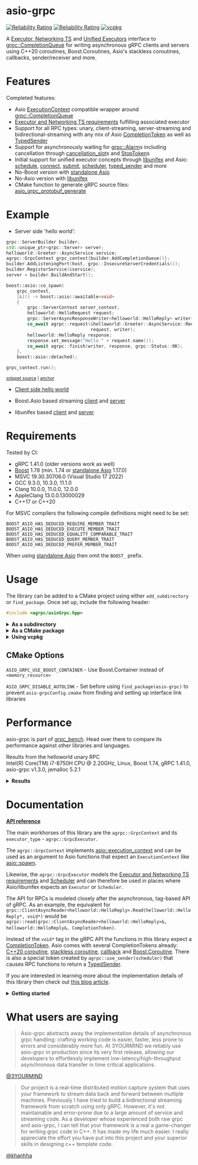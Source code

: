 # asio-grpc

[![Reliability Rating](https://sonarcloud.io/api/project_badges/measure?project=Tradias_asio-grpc&metric=reliability_rating)](https://sonarcloud.io/dashboard?id=Tradias_asio-grpc) [![Reliability Rating](https://sonarcloud.io/api/project_badges/measure?project=Tradias_asio-grpc&metric=coverage)](https://sonarcloud.io/dashboard?id=Tradias_asio-grpc) [![vcpkg](https://repology.org/badge/version-for-repo/vcpkg/asio-grpc.svg?header=vcpkg)](https://repology.org/project/asio-grpc/versions)

A [Executor, Networking TS](https://www.boost.org/doc/libs/1_78_0/doc/html/boost_asio/reference/Executor1.html#boost_asio.reference.Executor1.standard_executors) and [Unified Executors](https://brycelelbach.github.io/wg21_p2300_std_execution/std_execution.html) interface to [grpc::CompletionQueue](https://grpc.github.io/grpc/cpp/classgrpc_1_1_completion_queue.html) for writing asynchronous gRPC clients and servers using C++20 coroutines, Boost.Coroutines, Asio's stackless coroutines, callbacks, sender/receiver and more.

# Features

Completed features:

* Asio [ExecutionContext](https://www.boost.org/doc/libs/1_78_0/doc/html/boost_asio/reference/ExecutionContext.html) compatible wrapper around [grpc::CompletionQueue](https://grpc.github.io/grpc/cpp/classgrpc_1_1_completion_queue.html)
* [Executor and Networking TS requirements](https://www.boost.org/doc/libs/1_78_0/doc/html/boost_asio/reference/Executor1.html#boost_asio.reference.Executor1.standard_executors) fulfilling associated executor
* Support for all RPC types: unary, client-streaming, server-streaming and bidirectional-streaming with any mix of Asio [CompletionToken](https://www.boost.org/doc/libs/1_78_0/doc/html/boost_asio/reference/asynchronous_operations.html#boost_asio.reference.asynchronous_operations.completion_tokens_and_handlers) as well as  [TypedSender](https://github.com/facebookexperimental/libunifex/blob/main/doc/concepts.md#typedsender-concept)
* Support for asynchronously waiting for [grpc::Alarm](https://grpc.github.io/grpc/cpp/classgrpc_1_1_alarm.html)s including cancellation through [cancellation_slot](https://www.boost.org/doc/libs/1_78_0/doc/html/boost_asio/reference/cancellation_slot.html)s and [StopToken](https://github.com/facebookexperimental/libunifex/blob/main/doc/concepts.md#stoptoken-concept)s
* Initial support for unified executor concepts through [libunifex](https://github.com/facebookexperimental/libunifex) and Asio: [schedule](https://www.boost.org/doc/libs/1_78_0/doc/html/boost_asio/reference/execution__schedule.html), [connect](https://www.boost.org/doc/libs/1_78_0/doc/html/boost_asio/reference/execution__connect.html), [submit](https://www.boost.org/doc/libs/1_78_0/doc/html/boost_asio/reference/execution__submit.html), [scheduler](https://www.boost.org/doc/libs/1_78_0/doc/html/boost_asio/reference/Scheduler.html), [typed_sender](https://www.boost.org/doc/libs/1_78_0/doc/html/boost_asio/reference/Sender.html#boost_asio.reference.Sender.typed_sender) and more
* No-Boost version with [standalone Asio](https://github.com/chriskohlhoff/asio)
* No-Asio version with [libunifex](https://github.com/facebookexperimental/libunifex)
* CMake function to generate gRPC source files: [asio_grpc_protobuf_generate](/cmake/AsioGrpcProtobufGenerator.cmake)

# Example

* Server side 'hello world':

<!-- snippet: server-side-helloworld -->
<a id='snippet-server-side-helloworld'></a>
```cpp
grpc::ServerBuilder builder;
std::unique_ptr<grpc::Server> server;
helloworld::Greeter::AsyncService service;
agrpc::GrpcContext grpc_context{builder.AddCompletionQueue()};
builder.AddListeningPort(host, grpc::InsecureServerCredentials());
builder.RegisterService(&service);
server = builder.BuildAndStart();

boost::asio::co_spawn(
    grpc_context,
    [&]() -> boost::asio::awaitable<void>
    {
        grpc::ServerContext server_context;
        helloworld::HelloRequest request;
        grpc::ServerAsyncResponseWriter<helloworld::HelloReply> writer{&server_context};
        co_await agrpc::request(&helloworld::Greeter::AsyncService::RequestSayHello, service, server_context,
                                request, writer);
        helloworld::HelloReply response;
        response.set_message("Hello " + request.name());
        co_await agrpc::finish(writer, response, grpc::Status::OK);
    },
    boost::asio::detached);

grpc_context.run();
```
<sup><a href='/example/hello-world-server.cpp#L32-L57' title='Snippet source file'>snippet source</a> | <a href='#snippet-server-side-helloworld' title='Start of snippet'>anchor</a></sup>
<!-- endSnippet -->

* [Client side hello world](/example/hello-world-client.cpp)

* Boost.Asio based streaming [client](/example/streaming-client.cpp) and [server](/example/streaming-server.cpp)

* libunifex based [client](/example/unifex-client.cpp) and [server](/example/unifex-server.cpp)

# Requirements

Tested by CI:

 * gRPC 1.41.0 (older versions work as well)
 * [Boost](https://www.boost.org/doc/libs/1_77_0/doc/html/boost_asio.html) 1.78 (min. 1.74 or [standalone Asio](https://github.com/chriskohlhoff/asio) 1.17.0)
 * MSVC 19.30.30706.0 (Visual Studio 17 2022)
 * GCC 9.3.0, 10.3.0, 11.1.0
 * Clang 10.0.0, 11.0.0, 12.0.0
 * AppleClang 13.0.0.13000029
 * C++17 or C++20

For MSVC compilers the following compile definitions might need to be set:

```
BOOST_ASIO_HAS_DEDUCED_REQUIRE_MEMBER_TRAIT
BOOST_ASIO_HAS_DEDUCED_EXECUTE_MEMBER_TRAIT
BOOST_ASIO_HAS_DEDUCED_EQUALITY_COMPARABLE_TRAIT
BOOST_ASIO_HAS_DEDUCED_QUERY_MEMBER_TRAIT
BOOST_ASIO_HAS_DEDUCED_PREFER_MEMBER_TRAIT
```

When using [standalone Asio](https://github.com/chriskohlhoff/asio) then omit the `BOOST_` prefix.

# Usage

The library can be added to a CMake project using either `add_subdirectory` or `find_package`. Once set up, include the following header:

```cpp
#include <agrpc/asioGrpc.hpp>
```

<details><summary><b>As a subdirectory</b></summary>
<p>

Clone the repository into a subdirectory of your CMake project. Then add it and link it to your target.

Using [Boost.Asio](https://www.boost.org/doc/libs/1_78_0/doc/html/boost_asio.html):

```cmake
find_package(Boost)
add_subdirectory(/path/to/repository/root)
target_link_libraries(your_app PUBLIC asio-grpc::asio-grpc Boost::headers)
```

Or using [standalone Asio](https://github.com/chriskohlhoff/asio):

```cmake
find_package(asio)
add_subdirectory(/path/to/repository/root)
target_link_libraries(your_app PUBLIC asio-grpc::asio-grpc-standalone-asio asio::asio)
```

Or using [libunifex](https://github.com/facebookexperimental/libunifex):

```cmake
find_package(unifex)
add_subdirectory(/path/to/repository/root)
target_link_libraries(your_app PUBLIC asio-grpc::asio-grpc-unifex unifex::unifex)
```

</p>
</details>

<details><summary><b>As a CMake package</b></summary>
<p>

Clone the repository and install it.

```shell
mkdir build
cd build
cmake -DCMAKE_INSTALL_PREFIX=/desired/installation/directory ..
cmake --build . --target install
```

Locate it and link it to your target.

Using [Boost.Asio](https://www.boost.org/doc/libs/1_78_0/doc/html/boost_asio.html):

```cmake
# Make sure CMAKE_PREFIX_PATH contains /desired/installation/directory
find_package(asio-grpc)
target_link_libraries(your_app PUBLIC asio-grpc::asio-grpc)
```

Or using [standalone Asio](https://github.com/chriskohlhoff/asio):

```cmake
# Make sure CMAKE_PREFIX_PATH contains /desired/installation/directory
find_package(asio-grpc)
target_link_libraries(your_app PUBLIC asio-grpc::asio-grpc-standalone-asio)
```

Or using [libunifex](https://github.com/facebookexperimental/libunifex):

```cmake
# Make sure CMAKE_PREFIX_PATH contains /desired/installation/directory
find_package(asio-grpc)
target_link_libraries(your_app PUBLIC asio-grpc::asio-grpc-unifex)
```

</p>
</details>

<details><summary><b>Using vcpkg</b></summary>
<p>

Add [asio-grpc](https://github.com/microsoft/vcpkg/blob/master/ports/asio-grpc/vcpkg.json) to the dependencies inside your `vcpkg.json`: 

```json
{
    "name": "your_app",
    "version": "0.1.0",
    "dependencies": [
        "asio-grpc",
        // To use the Boost.Asio backend add
        // "boost-asio",
        // To use the standalone Asio backend add
        // "asio",
        // To use the libunifex backend add
        // "libunifex"
    ]
}
```

Locate asio-grpc and link it to your target in your `CMakeLists.txt`:

```cmake
find_package(asio-grpc)
# Using the Boost.Asio backend
target_link_libraries(your_app PUBLIC asio-grpc::asio-grpc)
# Or use the standalone Asio backend
#target_link_libraries(your_app PUBLIC asio-grpc::asio-grpc-standalone-asio)
# Or use the libunifex backend
#target_link_libraries(your_app PUBLIC asio-grpc::asio-grpc-unifex)
```

### Available features

`boost-container` - Use Boost.Container instead of `<memory_resource>`

See [selecting-library-features](https://vcpkg.io/en/docs/users/selecting-library-features.html) to learn how to select features with vcpkg.

</p>
</details>

## CMake Options

`ASIO_GRPC_USE_BOOST_CONTAINER` - Use Boost.Container instead of `<memory_resource>`

`ASIO_GRPC_DISABLE_AUTOLINK` - Set before using `find_package(asio-grpc)` to prevent `asio-grpcConfig.cmake` from finding and setting up interface link libraries

# Performance

asio-grpc is part of [grpc_bench](https://github.com/Tradias/grpc_bench). Head over there to compare its performance against other libraries and languages.

Results from the helloworld unary RPC   
Intel(R) Core(TM) i7-8750H CPU @ 2.20GHz, Linux, Boost 1.74, gRPC 1.41.0, asio-grpc v1.3.0, jemalloc 5.2.1

<details><summary><b>Results</b></summary>
<p>

### 1 CPU server

| name                        |   req/s |   avg. latency |        90 % in |        95 % in |        99 % in | avg. cpu |   avg. memory |
|-----------------------------|--------:|---------------:|---------------:|---------------:|---------------:|---------:|--------------:|
| rust_tonic_mt               |   47805 |       20.75 ms |        9.08 ms |        9.95 ms |      563.63 ms |  101.47% |     30.57 MiB |
| rust_thruster_mt            |   42444 |       23.41 ms |       10.20 ms |       11.10 ms |      618.14 ms |  100.88% |      22.4 MiB |
| rust_grpcio                 |   41832 |       23.71 ms |       25.21 ms |       26.04 ms |       27.40 ms |  102.47% |     46.52 MiB |
| cpp_grpc_mt                 |   40744 |       24.40 ms |       25.87 ms |       26.45 ms |       28.27 ms |  101.56% |     18.47 MiB |
| cpp_asio_grpc libunifex        |   40736 |       24.41 ms |       25.90 ms |       26.38 ms |       28.01 ms |  101.31% |     20.03 MiB |
| cpp_asio_grpc Boost.Coroutine |   40131 |       24.78 ms |       26.40 ms |       27.06 ms |       28.53 ms |  101.23% |     21.62 MiB |
| cpp_asio_grpc C++20 coroutines |   39301 |       25.31 ms |       27.15 ms |       27.86 ms |       30.17 ms |  101.56% |     18.73 MiB |
| cpp_grpc_callback           |   12295 |       76.83 ms |      103.27 ms |      111.26 ms |      157.36 ms |   99.13% |    122.13 MiB |
| go_grpc                     |    7460 |      127.03 ms |      233.60 ms |      298.85 ms |      476.07 ms |   76.98% |     31.17 MiB |

### 2 CPU server

| name                        |   req/s |   avg. latency |        90 % in |        95 % in |        99 % in | avg. cpu |   avg. memory |
|-----------------------------|--------:|---------------:|---------------:|---------------:|---------------:|---------:|--------------:|
| cpp_asio_grpc libunifex        |   85160 |       10.16 ms |       18.48 ms |       22.30 ms |       30.35 ms |  199.12% |     47.49 MiB |
| cpp_asio_grpc Boost.Coroutine |   83983 |       10.35 ms |       18.44 ms |       22.52 ms |       32.10 ms |  202.86% |     52.52 MiB |
| cpp_grpc_mt                 |   83662 |       10.34 ms |       18.79 ms |       23.12 ms |       33.93 ms |  200.63% |     50.81 MiB |
| cpp_asio C++20 coroutines |   83269 |       10.46 ms |       18.90 ms |       22.81 ms |       30.87 ms |  200.28% |     46.97 MiB |
| cpp_grpc_callback           |   78264 |       11.21 ms |       18.83 ms |       23.75 ms |       35.76 ms |   205.3% |    156.57 MiB |
| rust_tonic_mt               |   76169 |       12.30 ms |       32.65 ms |       52.59 ms |       79.94 ms |  199.34% |     18.65 MiB |
| rust_thruster_mt            |   68978 |       13.68 ms |       37.60 ms |       58.65 ms |       86.11 ms |  201.22% |     14.56 MiB |
| rust_grpcio                 |   67483 |       14.26 ms |       20.94 ms |       23.91 ms |       28.20 ms |  201.54% |     39.61 MiB |
| go_grpc                     |   15983 |       54.77 ms |      101.33 ms |      119.37 ms |      188.73 ms |  196.62% |     30.62 MiB |

</p>
</details>

# Documentation

[**API reference**](https://tradias.github.io/asio-grpc/)

The main workhorses of this library are the `agrpc::GrpcContext` and its `executor_type` - `agrpc::GrpcExecutor`. 

The `agrpc::GrpcContext` implements [asio::execution_context](https://www.boost.org/doc/libs/1_78_0/doc/html/boost_asio/reference/execution_context.html) and can be used as an argument to Asio functions that expect an `ExecutionContext` like [asio::spawn](https://www.boost.org/doc/libs/1_78_0/doc/html/boost_asio/reference/spawn/overload7.html).

Likewise, the `agrpc::GrpcExecutor` models the [Executor and Networking TS requirements](https://www.boost.org/doc/libs/1_78_0/doc/html/boost_asio/reference/Executor1.html#boost_asio.reference.Executor1.standard_executors) and [Scheduler](https://www.boost.org/doc/libs/1_78_0/doc/html/boost_asio/reference/Scheduler.html) and can therefore be used in places where Asio/libunifex expects an `Executor` or `Scheduler`.

The API for RPCs is modeled closely after the asynchronous, tag-based API of gRPC. As an example, the equivalent for `grpc::ClientAsyncReader<helloworld::HelloReply>.Read(helloworld::HelloReply*, void*)` would be `agrpc::read(grpc::ClientAsyncReader<helloworld::HelloReply>&, helloworld::HelloReply&, CompletionToken)`.

Instead of the `void*` tag in the gRPC API the functions in this library expect a [CompletionToken](https://www.boost.org/doc/libs/1_78_0/doc/html/boost_asio/reference/asynchronous_operations.html#boost_asio.reference.asynchronous_operations.completion_tokens_and_handlers). Asio comes with several CompletionTokens already: [C++20 coroutine](https://www.boost.org/doc/libs/1_78_0/doc/html/boost_asio/reference/use_awaitable.html), [stackless coroutine](https://www.boost.org/doc/libs/1_78_0/doc/html/boost_asio/reference/coroutine.html), [callback](https://www.boost.org/doc/libs/1_78_0/doc/html/boost_asio/reference/executor_binder.html) and [Boost.Coroutine](https://www.boost.org/doc/libs/1_78_0/doc/html/boost_asio/reference/basic_yield_context.html). There is also a special token created by `agrpc::use_sender(scheduler)` that causes RPC functions to return a [TypedSender](https://www.boost.org/doc/libs/1_78_0/doc/html/boost_asio/reference/Sender.html#boost_asio.reference.Sender.typed_sender).

If you are interested in learning more about the implementation details of this library then check out [this blog article](https://medium.com/3yourmind/c-20-coroutines-for-asynchronous-grpc-services-5b3dab1d1d61).

<details><summary><b>Getting started</b></summary>
<p>

## Getting started

Start by creating a `agrpc::GrpcContext`.

For servers and clients:

<!-- snippet: create-grpc_context-server-side -->
<a id='snippet-create-grpc_context-server-side'></a>
```cpp
grpc::ServerBuilder builder;
agrpc::GrpcContext grpc_context{builder.AddCompletionQueue()};
```
<sup><a href='/example/snippets/server.cpp#L298-L301' title='Snippet source file'>snippet source</a> | <a href='#snippet-create-grpc_context-server-side' title='Start of snippet'>anchor</a></sup>
<!-- endSnippet -->

For clients only:

<!-- snippet: create-grpc_context-client-side -->
<a id='snippet-create-grpc_context-client-side'></a>
```cpp
agrpc::GrpcContext grpc_context{std::make_unique<grpc::CompletionQueue>()};
```
<sup><a href='/example/snippets/client.cpp#L212-L214' title='Snippet source file'>snippet source</a> | <a href='#snippet-create-grpc_context-client-side' title='Start of snippet'>anchor</a></sup>
<!-- endSnippet -->

Add some work to the `grpc_context` and run it. Make sure to shutdown the `server` before destructing the `grpc_context`. Also destruct the `grpc_context` before destructing the `server`. A `grpc_context` can only be run on one thread at a time.

<!-- snippet: run-grpc_context-server-side -->
<a id='snippet-run-grpc_context-server-side'></a>
```cpp
grpc_context.run();
server->Shutdown();
}  // grpc_context is destructed here before the server
```
<sup><a href='/example/snippets/server.cpp#L316-L320' title='Snippet source file'>snippet source</a> | <a href='#snippet-run-grpc_context-server-side' title='Start of snippet'>anchor</a></sup>
<!-- endSnippet -->

It might also be helpful to create a work guard before running the `agrpc::GrpcContext` to prevent `grpc_context.run()` from returning early.

<!-- snippet: make-work-guard -->
<a id='snippet-make-work-guard'></a>
```cpp
auto guard = asio::make_work_guard(grpc_context);
```
<sup><a href='/example/snippets/client.cpp#L216-L218' title='Snippet source file'>snippet source</a> | <a href='#snippet-make-work-guard' title='Start of snippet'>anchor</a></sup>
<!-- endSnippet -->

## Where to go from here?

Check out the examples and the [API documentation](https://tradias.github.io/asio-grpc/).

</p>
</details>


# What users are saying

> Asio-grpc abstracts away the implementation details of asynchronous grpc handling: crafting working code is easier, faster, less prone to errors and considerably more fun. At 3YOURMIND we reliably use asio-grpc in production since its very first release, allowing our developers to effortlessly implement low-latency/high-throughput asynchronous data transfer in time critical applications.

[@3YOURMIND](https://github.com/3YOURMIND)

> Our project is a real-time distributed motion capture system that uses your framework to stream data back and forward between multiple machines. Previously I have tried to build a bidirectional streaming framework from scratch using only gRPC. However, it's not maintainable and error-prone due to a large amount of service and streaming code. As a developer whose experienced both raw grpc and asio-grpc, I can tell that your framework is a real a game-changer for writing grpc code in C++. It has made my life much easier. I really appreciate the effort you have put into this project and your superior skills in designing c++ template code.

[@khanhha](https://github.com/khanhha)
